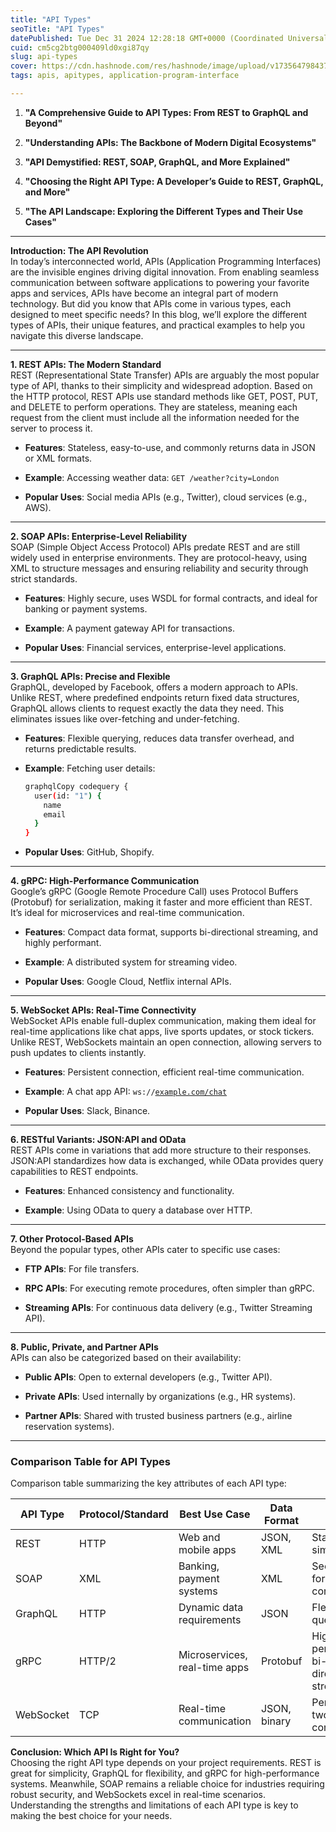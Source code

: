 ```yaml
---
title: "API Types"
seoTitle: "API Types"
datePublished: Tue Dec 31 2024 12:28:18 GMT+0000 (Coordinated Universal Time)
cuid: cm5cg2btg000409ld0xgi87qy
slug: api-types
cover: https://cdn.hashnode.com/res/hashnode/image/upload/v1735647984371/2bd6bfff-1cbd-4c7a-b749-038cc6ad5bf5.png
tags: apis, apitypes, application-program-interface

---
```


1. **"A Comprehensive Guide to API Types: From REST to GraphQL and Beyond"**
    
2. **"Understanding APIs: The Backbone of Modern Digital Ecosystems"**
    
3. **"API Demystified: REST, SOAP, GraphQL, and More Explained"**
    
4. **"Choosing the Right API Type: A Developer’s Guide to REST, GraphQL, and More"**
    
5. **"The API Landscape: Exploring the Different Types and Their Use Cases"**
    

---

**Introduction: The API Revolution**  
In today’s interconnected world, APIs (Application Programming Interfaces) are the invisible engines driving digital innovation. From enabling seamless communication between software applications to powering your favorite apps and services, APIs have become an integral part of modern technology. But did you know that APIs come in various types, each designed to meet specific needs? In this blog, we’ll explore the different types of APIs, their unique features, and practical examples to help you navigate this diverse landscape.

---

**1\. REST APIs: The Modern Standard**  
REST (Representational State Transfer) APIs are arguably the most popular type of API, thanks to their simplicity and widespread adoption. Based on the HTTP protocol, REST APIs use standard methods like GET, POST, PUT, and DELETE to perform operations. They are stateless, meaning each request from the client must include all the information needed for the server to process it.

* **Features**: Stateless, easy-to-use, and commonly returns data in JSON or XML formats.
    
* **Example**: Accessing weather data: `GET /weather?city=London`
    
* **Popular Uses**: Social media APIs (e.g., Twitter), cloud services (e.g., AWS).
    

---

**2\. SOAP APIs: Enterprise-Level Reliability**  
SOAP (Simple Object Access Protocol) APIs predate REST and are still widely used in enterprise environments. They are protocol-heavy, using XML to structure messages and ensuring reliability and security through strict standards.

* **Features**: Highly secure, uses WSDL for formal contracts, and ideal for banking or payment systems.
    
* **Example**: A payment gateway API for transactions.
    
* **Popular Uses**: Financial services, enterprise-level applications.
    

---

**3\. GraphQL APIs: Precise and Flexible**  
GraphQL, developed by Facebook, offers a modern approach to APIs. Unlike REST, where predefined endpoints return fixed data structures, GraphQL allows clients to request exactly the data they need. This eliminates issues like over-fetching and under-fetching.

* **Features**: Flexible querying, reduces data transfer overhead, and returns predictable results.
    
* **Example**: Fetching user details:
    
    ```bash
    graphqlCopy codequery {
      user(id: "1") {
        name
        email
      }
    }
    ```
    
* **Popular Uses**: GitHub, Shopify.
    

---

**4\. gRPC: High-Performance Communication**  
Google’s gRPC (Google Remote Procedure Call) uses Protocol Buffers (Protobuf) for serialization, making it faster and more efficient than REST. It’s ideal for microservices and real-time communication.

* **Features**: Compact data format, supports bi-directional streaming, and highly performant.
    
* **Example**: A distributed system for streaming video.
    
* **Popular Uses**: Google Cloud, Netflix internal APIs.
    

---

**5\. WebSocket APIs: Real-Time Connectivity**  
WebSocket APIs enable full-duplex communication, making them ideal for real-time applications like chat apps, live sports updates, or stock tickers. Unlike REST, WebSockets maintain an open connection, allowing servers to push updates to clients instantly.

* **Features**: Persistent connection, efficient real-time communication.
    
* **Example**: A chat app API: `ws://`[`example.com/chat`](http://example.com/chat)
    
* **Popular Uses**: Slack, Binance.
    

---

**6\. RESTful Variants: JSON:API and OData**  
REST APIs come in variations that add more structure to their responses. JSON:API standardizes how data is exchanged, while OData provides query capabilities to REST endpoints.

* **Features**: Enhanced consistency and functionality.
    
* **Example**: Using OData to query a database over HTTP.
    

---

**7\. Other Protocol-Based APIs**  
Beyond the popular types, other APIs cater to specific use cases:

* **FTP APIs**: For file transfers.
    
* **RPC APIs**: For executing remote procedures, often simpler than gRPC.
    
* **Streaming APIs**: For continuous data delivery (e.g., Twitter Streaming API).
    

---

**8\. Public, Private, and Partner APIs**  
APIs can also be categorized based on their availability:

* **Public APIs**: Open to external developers (e.g., Twitter API).
    
* **Private APIs**: Used internally by organizations (e.g., HR systems).
    
* **Partner APIs**: Shared with trusted business partners (e.g., airline reservation systems).
    

---

### **Comparison Table for API Types**

Comparison table summarizing the key attributes of each API type:

| **API Type** | **Protocol/Standard** | **Best Use Case** | **Data Format** | **Unique Feature** |
| --- | --- | --- | --- | --- |
| REST | HTTP | Web and mobile apps | JSON, XML | Stateless, simplicity |
| SOAP | XML | Banking, payment systems | XML | Security, formal contracts |
| GraphQL | HTTP | Dynamic data requirements | JSON | Flexible queries |
| gRPC | HTTP/2 | Microservices, real-time apps | Protobuf | High performance, bi-directional streams |
| WebSocket | TCP | Real-time communication | JSON, binary | Persistent two-way connection |

**Conclusion: Which API Is Right for You?**  
Choosing the right API type depends on your project requirements. REST is great for simplicity, GraphQL for flexibility, and gRPC for high-performance systems. Meanwhile, SOAP remains a reliable choice for industries requiring robust security, and WebSockets excel in real-time scenarios. Understanding the strengths and limitations of each API type is key to making the best choice for your needs.